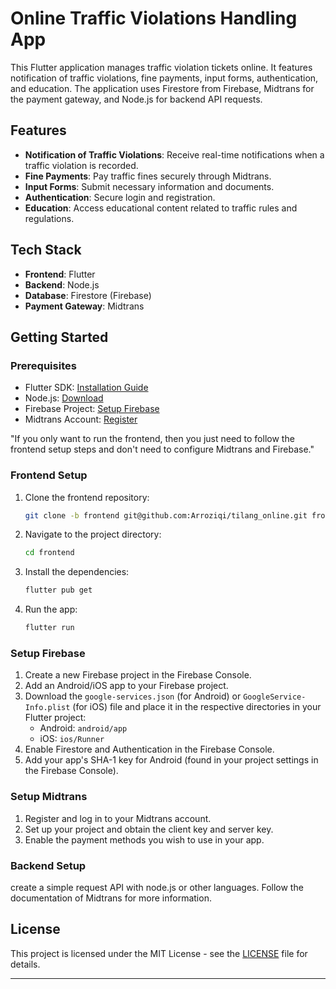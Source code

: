 # Online Traffic Violations Handling App

This Flutter application manages traffic violation tickets online. It features notification of traffic violations, fine payments, input forms, authentication, and education. The application uses Firestore from Firebase, Midtrans for the payment gateway, and Node.js for backend API requests.

## Features

- **Notification of Traffic Violations**: Receive real-time notifications when a traffic violation is recorded.
- **Fine Payments**: Pay traffic fines securely through Midtrans.
- **Input Forms**: Submit necessary information and documents.
- **Authentication**: Secure login and registration.
- **Education**: Access educational content related to traffic rules and regulations.

## Tech Stack

- **Frontend**: Flutter
- **Backend**: Node.js
- **Database**: Firestore (Firebase)
- **Payment Gateway**: Midtrans

## Getting Started

### Prerequisites

- Flutter SDK: [Installation Guide](https://flutter.dev/docs/get-started/install)
- Node.js: [Download](https://nodejs.org/)
- Firebase Project: [Setup Firebase](https://firebase.google.com/)
- Midtrans Account: [Register](https://midtrans.com/)

"If you only want to run the frontend, then you just need to follow the frontend setup steps and don't need to configure Midtrans and Firebase."

### Frontend Setup

1. Clone the frontend repository:
   ```bash
   git clone -b frontend git@github.com:Arroziqi/tilang_online.git frontend
   ```
2. Navigate to the project directory:
   ```bash
   cd frontend
   ```
3. Install the dependencies:
   ```bash
   flutter pub get
   ```
4. Run the app:
   ```bash
   flutter run
   ```

### Setup Firebase

1. Create a new Firebase project in the Firebase Console.
2. Add an Android/iOS app to your Firebase project.
3. Download the `google-services.json` (for Android) or `GoogleService-Info.plist` (for iOS) file and place it in the respective directories in your Flutter project:
   - Android: `android/app`
   - iOS: `ios/Runner`
4. Enable Firestore and Authentication in the Firebase Console.
5. Add your app's SHA-1 key for Android (found in your project settings in the Firebase Console).

### Setup Midtrans

1. Register and log in to your Midtrans account.
2. Set up your project and obtain the client key and server key.
3. Enable the payment methods you wish to use in your app.

### Backend Setup

create a simple request API with node.js or other languages. Follow the documentation of Midtrans for more information.

<!--
1. Clone the backend repository:
   ```bash
   git clone <your-backend-repo-url>
   ```
2. Install the dependencies:
   ```bash
   cd <your-backend-repo-directory>
   npm install
   ```
3. Create a `.env` file in the root directory and add your environment variables:
   ```
   PORT=3000
   FIREBASE_API_KEY=<your-firebase-api-key>
   FIREBASE_AUTH_DOMAIN=<your-firebase-auth-domain>
   FIREBASE_PROJECT_ID=<your-firebase-project-id>
   MIDTRANS_SERVER_KEY=<your-midtrans-server-key>
   MIDTRANS_CLIENT_KEY=<your-midtrans-client-key>
   ```
4. Start the backend server:
   ```bash
   npm start
   ```
-->

<!--
## Usage

1. **Login/Register**: Users can create an account or log in with existing credentials.
2. **Receive Notifications**: Users receive notifications about new traffic violations.
3. **View Violations**: Users can view details of their traffic violations.
4. **Pay Fines**: Users can pay their fines through the integrated Midtrans payment gateway.
5. **Submit Forms**: Users can submit necessary forms and documents.
6. **Access Education**: Users can access educational content about traffic rules and regulations.

## Contributing

Contributions are welcome! Please fork the repository and submit a pull request for any improvements or bug fixes.
-->
## License

This project is licensed under the MIT License - see the [LICENSE](LICENSE) file for details.

---

